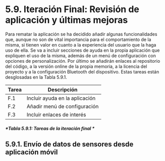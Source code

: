 # 5.9. Iteración Final: Revisión de aplicación y últimas mejoras

Para rematar la aplicación se ha decidido añadir algunas funcionalidades que, aunque no son de vital importancia para el comportamiento de la misma, si tienen valor en cuanto a la experiencia del usuario que la haga uso de ella. Se va a incluir secciones de ayuda en la propia aplicación que expliquen el uso de la misma, además de un menú de configuración con opciones de personalización. Por último se añadirán enlaces al repositorio del código, a la versión online de la propia memoria, a la licencia del proyecto y a la configuración Bluetooth del dispositivo. Estas tareas están desglosadas en la Tabla 5.9.1.

| Tarea | Descripción |
| -- | -- |
| F.1 | Incluir ayuda en la aplicación |
| F.2 | Añadir menú de configuración|
| F.3 | Incluir enlaces de interés|
##### *Tabla 5.9.1: Tareas de la iteración final * 

## 5.9.1. Envío de datos de sensores desde aplicación móvil